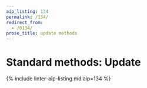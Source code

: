 ```yaml
---
aip_listing: 134
permalink: /134/
redirect_from:
  - /0134/
prose_title: update methods
---
```


# Standard methods: Update

{% include linter-aip-listing.md aip=134 %}
